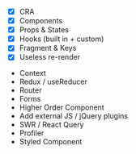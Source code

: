- [x] CRA
- [x] Components
- [x] Props & States
- [x] Hooks (built in + custom)
- [x] Fragment & Keys
- [x] Useless re-render
- Context
- Redux / useReducer
- Router
- Forms
- Higher Order Component
- Add external JS / jQuery plugins
- SWR / React Query
- Profiler
- Styled Component
